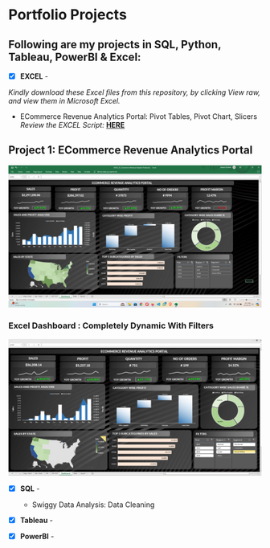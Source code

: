 # Portfolio Projects
## Following are my projects in SQL, Python, Tableau, PowerBI & Excel: <br />





- [x] **EXCEL** - 

*Kindly download these Excel files from this repository, by clicking View raw, and view them in Microsoft Excel.*

  - ECommerce Revenue Analytics Portal: Pivot Tables, Pivot Chart, Slicers <br />
*Review the EXCEL Script:* **[HERE]()**<br />

## Project 1: ECommerce Revenue Analytics Portal <br />
![Excel Dashboard:](images/Dashboard_1.png)<br>
### Excel Dashboard : Completely Dynamic With Filters<br />
![Completely Dynamic With Added Filters:](images/Dashboard_2.png)


- [x] **SQL** - 
  - Swiggy Data Analysis: Data Cleaning <br />



- [x] **Tableau** - 


- [x] **PowerBI** - 